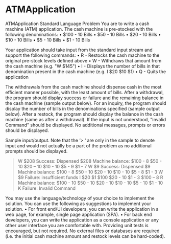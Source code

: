 # ATMApplication
ATMApplication
Standard Language Problem
You are to write a cash machine (ATM) application. The cash machine is pre-stocked with the following denominations:
 • $100 - 10 Bills
 • $50 - 10 Bills
 • $20 - 10 Bills
 • $10 - 10 Bills
 • $5 - 10 Bills
 • $1 - 10 Bills

Your application should take input from the standard input stream and support the following commands:
• R - Restocks the cash machine to the original pre-stock levels defined above 
• W<dollar amount>   - Withdraws that amount from the cash machine (e.g. "W $145") 
• I<denominations>   - Displays the number of bills in that denomination present in the cash machine (e.g. I $20 $10 $1) 
• Q - Quits the application

The withdrawals from the cash machine should dispense cash in the most efficient manner possible, with the least amount of bills.  After a withdrawal, the program should display success or failure and the remaining balance in the cash machine (sample output below).  For an inquiry, the program should display the number of bills in the denominations specified (sample output below).  After a restock, the program should display the balance in the cash machine (same as after a withdrawal).  If the input is not understood, "Invalid Command" should be displayed.  No additional messages, prompts or errors should be displayed.

Sample input/output.  Note that the ‘> ‘ are only in the sample to denote input and would not actually be a part of the problem as no additional prompts should be displayed.
> W $208
Success: Dispensed $208
Machine balance:
$100 - 8
$50 - 10
$20 – 10
$10 - 10
$5 - 9
$1 - 7
> W $9
Success: Dispensed $9
Machine balance:
$100 - 8
$50 - 10
$20 - 10
$10 - 10
$5 - 8
$1 - 3
> W $9
Failure: insufficient funds
> I $20 $1 $100
$20 - 10
$1 - 3
$100 – 8
> R
Machine balance:
$100 - 10
$50 - 10
$20 - 10
$10 - 10
$5 - 10
$1 - 10
> K
Failure: Invalid Command

You may use the language/technology of your choice to implement the solution. You can use the following as suggestions to implement your solution.
•	For front end/UI developers, you can write the application in a web page, for example, single page application (SPA).
•	For back end developers, you can write the application as a console application or any other user interface you are comfortable with.
Providing unit tests is encouraged, but not required.  No external files or databases are required (i.e. the initial cash machine amount and restock levels can be hard-coded).
